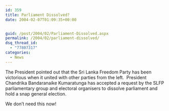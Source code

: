 ```yaml
---
id: 359
title: Parliament Dissolved?
date: 2004-02-07T01:09:35+00:00


guid: /post/2004/02/Parliament-Dissolved.aspx
permalink: /2004/02/parliament-dissolved/
dsq_thread_id:
  - "77807317"
categories:
  - News
---
```

<body xmlns="http://www.w3.org/1999/xhtml">
    <div class="Section1">
        <p class="MsoNormal">
            The President pointed out that the Sri Lanka Freedom Party has been victorious when
            it united with other parties from the left.&#160; President Chandrika Bandaranaike
            Kumaratunga has accepted a request by the SLFP parliamentary group and electoral organisers
            to dissolve parliament and hold a snap general election.
        </p>
        <p class="MsoNormal">
            We don&rsquo;t need this now!
        </p>
    </div>
</body>
